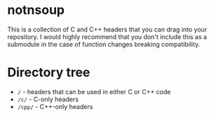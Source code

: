 # notnsoup
This is a collection of C and C++ headers that you can drag into your repository. I would highly recommend that you don't include this as a submodule in the case of function changes breaking compatibility.

# Directory tree
- `/` - headers that can be used in either C or C++ code
- `/c/` - C-only headers
- `/cpp/` - C++-only headers